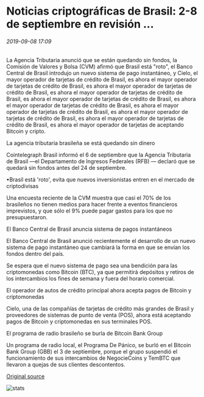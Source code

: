# Noticias criptográficas de Brasil: 2-8 de septiembre en revisión ...

###### 2019-09-08 17:09

La Agencia Tributaria anunció que se están quedando sin fondos, la Comisión de Valores y Bolsa (CVM) afirmó que Brasil está "roto", el Banco Central de Brasil introdujo un nuevo sistema de pago instantáneo, y Cielo, el mayor operador de tarjetas de crédito de Brasil, es ahora el mayor operador de tarjetas de crédito de Brasil, es ahora el mayor operador de tarjetas de crédito de Brasil, es ahora el mayor operador de tarjetas de crédito de Brasil, es ahora el mayor operador de tarjetas de crédito de Brasil, es ahora el mayor operador de tarjetas de crédito de Brasil, es ahora el mayor operador de tarjetas de crédito de Brasil, es ahora el mayor operador de tarjetas de crédito de Brasil, es ahora el mayor operador de tarjetas de crédito de Brasil, es ahora el mayor operador de tarjetas de aceptando Bitcoin y cripto.

La agencia tributaria brasileña se está quedando sin dinero

Cointelegraph Brasil informó el 6 de septiembre que la Agencia Tributaria de Brasil —el Departamento de Ingresos Federales (RFB) — declaró que se quedará sin fondos antes del 24 de septiembre.

•Brasil está 'roto', evita que nuevos inversionistas entren en el mercado de criptodivisas

Una encuesta reciente de la CVM muestra que casi el 70% de los brasileños no tienen medios para hacer frente a eventos financieros imprevistos, y que sólo el 9% puede pagar gastos para los que no presupuestaron.

El Banco Central de Brasil anuncia sistema de pagos instantáneos

El Banco Central de Brasil anunció recientemente el desarrollo de un nuevo sistema de pago instantáneo que cambiará la forma en que se envían los fondos dentro del país.

Se espera que el nuevo sistema de pago sea una bendición para las criptomonedas como Bitcoin (BTC), ya que permitirá depósitos y retiros de los intercambios los fines de semana y fuera del horario comercial.

El operador de autos de crédito principal ahora acepta pagos de Bitcoin y criptomonedas

Cielo, una de las compañías de tarjetas de crédito más grandes de Brasil y proveedores de sistemas de punto de venta (POS), ahora está aceptando pagos de Bitcoin y criptomonedas en sus terminales POS.

El programa de radio brasileño se burla de Bitcoin Bank Group

Un programa de radio local, el Programa De Pánico, se burló en el Bitcoin Bank Group (GBB) el 3 de septiembre, porque el grupo suspendió el funcionamiento de sus intercambios de NegocieCoins y TemBTC que llevaron a quejas de sus clientes descontentos.

[Original source](https://cointelegraph.com/news/crypto-news-from-brazil-sept-28-in-review)

![stats](https://c.statcounter.com/11760860/0/a89fa40b/1/ "stats")